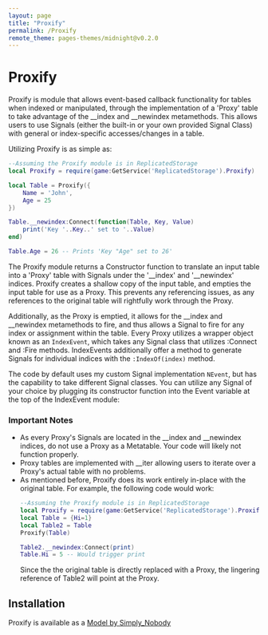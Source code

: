 ```yaml
---
layout: page
title: "Proxify"
permalink: /Proxify
remote_theme: pages-themes/midnight@v0.2.0
---
```

# Proxify

Proxify is module that allows event-based callback functionality for tables when indexed or manipulated, through the implementation of a 'Proxy' table to take advantage of the __index and __newindex metamethods.
This allows users to use Signals (either the built-in or your own provided Signal Class) with general or index-specific accesses/changes in a table.

Utilizing Proxify is as simple as:
```lua
--Assuming the Proxify module is in ReplicatedStorage
local Proxify = require(game:GetService('ReplicatedStorage').Proxify)

local Table = Proxify({
    Name = 'John',
    Age = 25
})

Table.__newindex:Connect(function(Table, Key, Value)
    print('Key '..Key..' set to '..Value)
end)

Table.Age = 26 -- Prints 'Key "Age" set to 26'
```

The Proxify module returns a Constructor function to translate an input table into a 'Proxy' table with Signals under the '__index' and '__newindex' indices.
Proxify creates a shallow copy of the input table, and empties the input table for use as a Proxy. This prevents any referencing issues, as any references to the original table will rightfully work through the Proxy.

Additionally, as the Proxy is emptied, it allows for the __index and __newindex metamethods to fire, and thus allows a Signal to fire for any index or assignment within the table.
Every Proxy utilizes a wrapper object known as an `IndexEvent`, which takes any Signal class that utilizes :Connect and :Fire methods. IndexEvents additionally offer a method to generate Signals for individual indices with the `:IndexOf(index)` method. 

The code by default uses my custom Signal implementation `NEvent`, but has the capability to take different Signal classes. You can utilize any Signal of your choice by plugging its constructor function into the Event variable at the top of the IndexEvent module:

### Important Notes
- As every Proxy's Signals are located in the __index and __newindex indices, do not use a Proxy as a Metatable. Your code will likely not function properly.
- Proxy tables are implemented with __iter allowing users to iterate over a Proxy's actual table with no problems.
- As mentioned before, Proxify does its work entirely in-place with the original table.
  For example, the following code would work:
  ```lua
  --Assuming the Proxify module is in ReplicatedStorage
  local Proxify = require(game:GetService('ReplicatedStorage').Proxify)
  local Table = {Hi=1}
  local Table2 = Table
  Proxify(Table)

  Table2.__newindex:Connect(print)
  Table.Hi = 5 -- Would trigger print
  ```
  Since the the original table is directly replaced with a Proxy, the lingering reference of Table2 will point at the Proxy.
## Installation
Proxify is available as a [Model by Simply_Nobody](https://create.roblox.com/store/asset/17414468091/Proxify)
